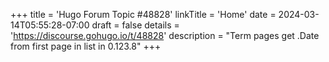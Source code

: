 +++
title = 'Hugo Forum Topic #48828'
linkTitle = 'Home'
date = 2024-03-14T05:55:28-07:00
draft = false
details = 'https://discourse.gohugo.io/t/48828'
description = "Term pages get .Date from first page in list in 0.123.8"
+++
